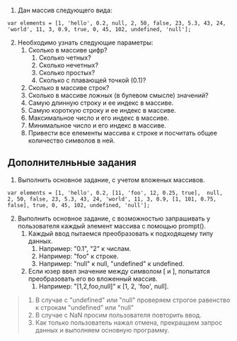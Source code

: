 1. Дан массив следующего вида:

```
var elements = [1, 'hello', 0.2, null, 2, 50, false, 23, 5.3, 43, 24, 'world', 11, 3, 0.9, true, 0, 45, 102, undefined, 'null'];
```

2. Необходимо узнать следующие параметры:
   1. Сколько в массиве цифр?
      1. Сколько четных?
      2. Сколько нечетных?
      3. Сколько простых?
      4. Сколько с плавающей точкой (0.1)?
   2. Сколько в массиве строк?
   3. Сколько в массиве ложных (в булевом смысле) значений?
   4. Самую длинную строку и ее индекс в массиве.
   5. Самую короткую строку и ее индекс в массиве.
   6. Максимальное число и его индекс в массиве.
   7. Минимальное число и его индекс в массиве.
   8. Привести все елементы массива к строке и посчитать общее количество символов в ней.

## Дополнителньные задания

1. Выполнить основное задание, с учетом вложеных массивов.

```
var elements = [1, 'hello', 0.2, [11, 'foo', 12, 0.25, true],  null, 2, 50, false, 23, 5.3, 43, 24, 'world', 11, 3, 0.9, [1, 101, 0.75, false], true, 0, 45, 102, undefined, 'null'];
```

2. Выполнить основное задание, с возможностью запрашивать у пользователя каждый элемент массива с помощью prompt().
   1. Каждый ввод пытаемся преобразовать к подходящему типу данных.
      1. Например: "0.1", "2" к числам.
      2. Например: "foo" к строке.
      3. Например: "null" к null, "undefined" к undefined.
   2. Если юзер ввел значение между символом [ и ], попытатся преобразовать его во вложенный массив.
      1. Например: "[1,2,foo,null]" к [1, 2, 'foo', null].

> 1. В случае с "undefined" или "null" проверяем строгое равенство к строкам "undefined" или "null"
> 2. В случае с NaN просим пользователя повторить ввод.
> 3. Как только пользователь нажал отмена, прекращаем запрос данных и выполняем основную программу.
